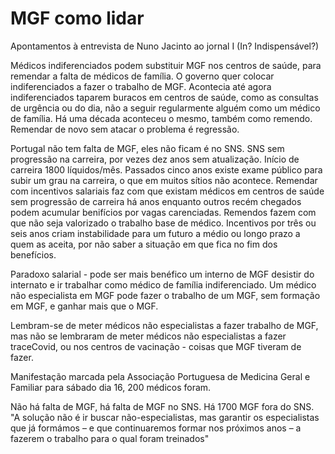 # MGF como lidar

Apontamentos à entrevista de Nuno Jacinto ao jornal I (In? Indispensável?)

Médicos indiferenciados podem substituir MGF nos centros de saúde, para remendar a falta de médicos de família.
O governo quer colocar indiferenciados a fazer o trabalho de MGF. Acontecia até agora indiferenciados taparem buracos em centros de saúde, como as consultas de urgência ou do dia, não a seguir regularmente alguém como um médico de família.
Há uma década aconteceu o mesmo, também como remendo. Remendar de novo sem atacar o problema é regressão. 


Portugal não tem falta de MGF, eles não ficam é no SNS. SNS sem progressão na carreira, por vezes dez anos sem atualização. Início de carreira 1800 líquidos/mês.
Passados cinco anos existe exame público para subir um grau na carreira, o que em muitos sítios não acontece. Remendar com incentivos salariais faz com que existam médicos em centros de saúde sem progressão de carreira há anos enquanto outros recém chegados podem acumular benifícios por vagas carenciadas.
Remendos fazem com que não seja valorizado o trabalho base de médico. Incentivos por três ou seis anos criam instabilidade para um futuro a médio ou longo prazo a quem as aceita, por não saber a situação em que fica no fim dos benefícios.

Paradoxo salarial - pode ser mais benéfico um interno de MGF desistir do internato e ir trabalhar como médico de família indiferenciado. Um médico não especialista em MGF pode fazer o trabalho de um MGF, sem formação em MGF, e ganhar mais que o MGF.

Lembram-se de meter médicos não especialistas a fazer trabalho de MGF, mas não se lembraram de meter médicos não especialistas a fazer traceCovid, ou nos centros de vacinação - coisas que MGF tiveram de fazer.

Manifestação marcada pela Associação Portuguesa de Medicina Geral e Familiar para sábado dia 16, 200 médicos foram.   

Não há falta de MGF, há falta de MGF no SNS. Há 1700 MGF fora do SNS. "A solução não é ir buscar não-especialistas, mas garantir os especialistas que já formámos – e que continuaremos formar nos próximos anos – a fazerem o trabalho para o qual foram treinados"
